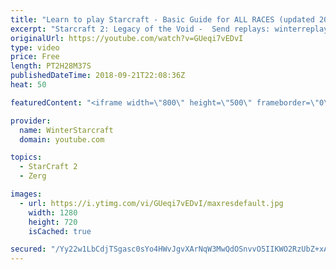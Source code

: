 ```yaml
---
title: "Learn to play Starcraft - Basic Guide for ALL RACES (updated 2017) #2"
excerpt: "Starcraft 2: Legacy of the Void -  Send replays: winterreplays@gmail.com ( -- Watch live at https://www.twitch.tv/wintergaming"
originalUrl: https://youtube.com/watch?v=GUeqi7vEDvI
type: video
price: Free
length: PT2H28M37S
publishedDateTime: 2018-09-21T22:08:36Z
heat: 50

featuredContent: "<iframe width=\"800\" height=\"500\" frameborder=\"0\" src=\"https://www.youtube.com/embed/GUeqi7vEDvI\" allow=\"accelerometer; autoplay; encrypted-media; gyroscope; picture-in-picture\" allowfullscreen></iframe>"

provider:
  name: WinterStarcraft
  domain: youtube.com

topics:
  - StarCraft 2
  - Zerg

images:
  - url: https://i.ytimg.com/vi/GUeqi7vEDvI/maxresdefault.jpg
    width: 1280
    height: 720
    isCached: true

secured: "/Yy22w1LbCdjTSgasc0sYo4HWvJgvXArNqW3MwQdOSnvvO5IIKWO2RzUbZ+xA5uYYDlyvTqEQNEUjDUsCvz0c6xIA1B/yeGBSSqOgv1QWHAFG9aT32gnCMfVm2RrvJz21ObTHegkoLN76WB4tuwNs7CFc0afePs48kzzyGbYMhP8M3SikrFKxZDhQ0kVJoOwYEY+ji5DTcQ1l9RyEeXFyvRF/dJ0qL1oiu3qWkIE4e3DuHBTsmjQoZ6jJFVhF/SjAktw6418x8alSmlZxfwb1RhQp8DuvNKICGC+pgOn0Wk94li+h+Snlq2jDrUf3Yxq2AMAuEfxtutq/ik8892Au7RM8h9ZGYm+ktJBsUak1T+K/8tyah6Ze6XE1HnAZN4wW2+TJi0X3Mj/Mz2k15yRlQiyEJqNsVkyTJy9eJYiw+Q=;7n4jog5r5GO4YILaypvdWQ=="
---
```


